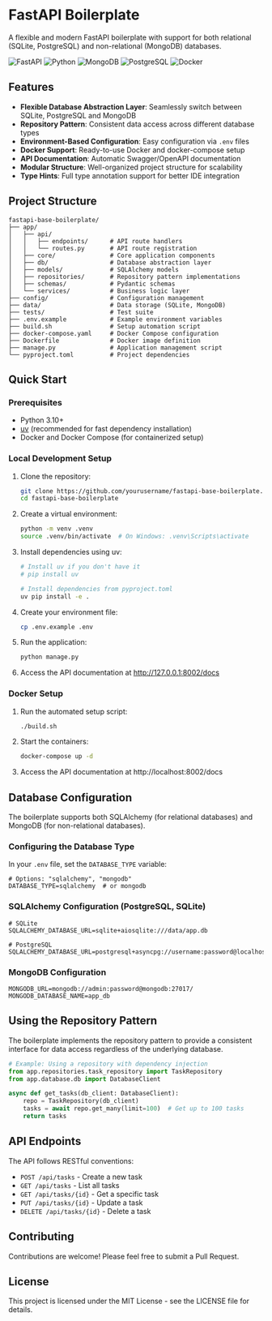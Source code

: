 # FastAPI Boilerplate

A flexible and modern FastAPI boilerplate with support for both relational (SQLite, PostgreSQL) and non-relational (MongoDB) databases.

![FastAPI](https://img.shields.io/badge/FastAPI-0.115.12-009688.svg?style=flat&logo=fastapi)
![Python](https://img.shields.io/badge/Python-3.10+-3776AB.svg?style=flat&logo=python&logoColor=white)
![MongoDB](https://img.shields.io/badge/MongoDB-6.0-47A248.svg?style=flat&logo=mongodb&logoColor=white)
![PostgreSQL](https://img.shields.io/badge/PostgreSQL-15-336791.svg?style=flat&logo=postgresql&logoColor=white)
![Docker](https://img.shields.io/badge/Docker-20.10+-2496ED.svg?style=flat&logo=docker&logoColor=white)

## Features

- **Flexible Database Abstraction Layer**: Seamlessly switch between SQLite, PostgreSQL and MongoDB
- **Repository Pattern**: Consistent data access across different database types
- **Environment-Based Configuration**: Easy configuration via `.env` files
- **Docker Support**: Ready-to-use Docker and docker-compose setup
- **API Documentation**: Automatic Swagger/OpenAPI documentation
- **Modular Structure**: Well-organized project structure for scalability
- **Type Hints**: Full type annotation support for better IDE integration

## Project Structure

```
fastapi-base-boilerplate/
├── app/
│   ├── api/
│   │   ├── endpoints/      # API route handlers
│   │   └── routes.py       # API route registration
│   ├── core/               # Core application components
│   ├── db/                 # Database abstraction layer
│   ├── models/             # SQLAlchemy models
│   ├── repositories/       # Repository pattern implementations
│   ├── schemas/            # Pydantic schemas
│   └── services/           # Business logic layer
├── config/                 # Configuration management
├── data/                   # Data storage (SQLite, MongoDB)
├── tests/                  # Test suite
├── .env.example            # Example environment variables
├── build.sh                # Setup automation script
├── docker-compose.yaml     # Docker Compose configuration
├── Dockerfile              # Docker image definition
├── manage.py               # Application management script
└── pyproject.toml          # Project dependencies
```

## Quick Start

### Prerequisites

- Python 3.10+
- [uv](https://github.com/astral-sh/uv) (recommended for fast dependency installation)
- Docker and Docker Compose (for containerized setup)

### Local Development Setup

1. Clone the repository:
   ```bash
   git clone https://github.com/yourusername/fastapi-base-boilerplate.git
   cd fastapi-base-boilerplate
   ```

2. Create a virtual environment:
   ```bash
   python -m venv .venv
   source .venv/bin/activate  # On Windows: .venv\Scripts\activate
   ```

3. Install dependencies using uv:
   ```bash
   # Install uv if you don't have it
   # pip install uv
   
   # Install dependencies from pyproject.toml
   uv pip install -e .
   ```

4. Create your environment file:
   ```bash
   cp .env.example .env
   ```

5. Run the application:
   ```bash
   python manage.py
   ```

6. Access the API documentation at http://127.0.0.1:8002/docs

### Docker Setup

1. Run the automated setup script:
   ```bash
   ./build.sh
   ```

2. Start the containers:
   ```bash
   docker-compose up -d
   ```

3. Access the API documentation at http://localhost:8002/docs

## Database Configuration

The boilerplate supports both SQLAlchemy (for relational databases) and MongoDB (for non-relational databases).

### Configuring the Database Type

In your `.env` file, set the `DATABASE_TYPE` variable:

```
# Options: "sqlalchemy", "mongodb"
DATABASE_TYPE=sqlalchemy  # or mongodb
```

### SQLAlchemy Configuration (PostgreSQL, SQLite)

```
# SQLite
SQLALCHEMY_DATABASE_URL=sqlite+aiosqlite:///data/app.db

# PostgreSQL
SQLALCHEMY_DATABASE_URL=postgresql+asyncpg://username:password@localhost:5432/dbname
```

### MongoDB Configuration

```
MONGODB_URL=mongodb://admin:password@mongodb:27017/
MONGODB_DATABASE_NAME=app_db
```

## Using the Repository Pattern

The boilerplate implements the repository pattern to provide a consistent interface for data access regardless of the underlying database.

```python
# Example: Using a repository with dependency injection
from app.repositories.task_repository import TaskRepository
from app.database.db import DatabaseClient

async def get_tasks(db_client: DatabaseClient):
    repo = TaskRepository(db_client)
    tasks = await repo.get_many(limit=100)  # Get up to 100 tasks
    return tasks
```

## API Endpoints

The API follows RESTful conventions:

- `POST /api/tasks` - Create a new task
- `GET /api/tasks` - List all tasks
- `GET /api/tasks/{id}` - Get a specific task
- `PUT /api/tasks/{id}` - Update a task
- `DELETE /api/tasks/{id}` - Delete a task

## Contributing

Contributions are welcome! Please feel free to submit a Pull Request.

## License

This project is licensed under the MIT License - see the LICENSE file for details.